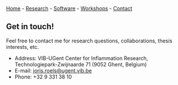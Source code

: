 [Home](index) - [Research](research) - [Software](software) - [Workshops](workshops) - [Contact](contact)

## Get in touch!

Feel free to contact me for research questions, collaborations, thesis interests, etc. 
- Address: VIB-UGent Center for Inflammation Research, Technologiepark-Zwijnaarde 71 (9052 Ghent, Belgium)
- E-mail: joris.roels@ugent.vib.be
- Phone: +32 9 331 38 10
